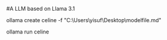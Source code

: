 #A LLM based on Llama 3.1

 ollama create celine -f "C:\Users\yisuf\Desktop\modelfile.md"
 
 ollama run celine
